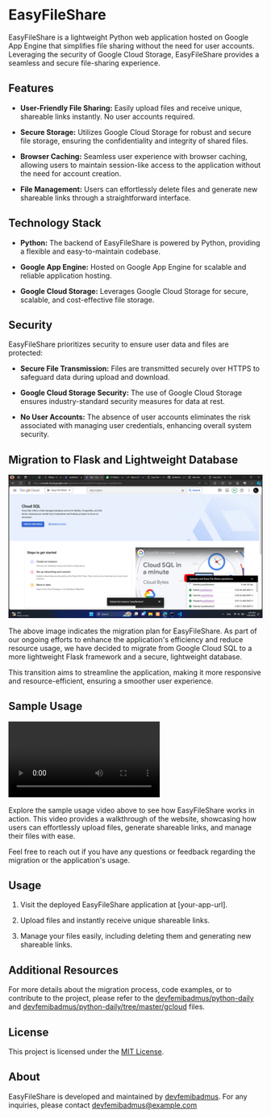 # EasyFileShare

EasyFileShare is a lightweight Python web application hosted on Google App Engine that simplifies file sharing without the need for user accounts. Leveraging the security of Google Cloud Storage, EasyFileShare provides a seamless and secure file-sharing experience.

## Features

- **User-Friendly File Sharing:** Easily upload files and receive unique, shareable links instantly. No user accounts required.

- **Secure Storage:** Utilizes Google Cloud Storage for robust and secure file storage, ensuring the confidentiality and integrity of shared files.

- **Browser Caching:** Seamless user experience with browser caching, allowing users to maintain session-like access to the application without the need for account creation.

- **File Management:** Users can effortlessly delete files and generate new shareable links through a straightforward interface.

## Technology Stack

- **Python:** The backend of EasyFileShare is powered by Python, providing a flexible and easy-to-maintain codebase.

- **Google App Engine:** Hosted on Google App Engine for scalable and reliable application hosting.

- **Google Cloud Storage:** Leverages Google Cloud Storage for secure, scalable, and cost-effective file storage.

## Security

EasyFileShare prioritizes security to ensure user data and files are protected:

- **Secure File Transmission:** Files are transmitted securely over HTTPS to safeguard data during upload and download.

- **Google Cloud Storage Security:** The use of Google Cloud Storage ensures industry-standard security measures for data at rest.

- **No User Accounts:** The absence of user accounts eliminates the risk associated with managing user credentials, enhancing overall system security.

## Migration to Flask and Lightweight Database

![Migration Plan](readme/Screenshot%20(1055).png)

The above image indicates the migration plan for EasyFileShare. As part of our ongoing efforts to enhance the application's efficiency and reduce resource usage, we have decided to migrate from Google Cloud SQL to a more lightweight Flask framework and a secure, lightweight database.

This transition aims to streamline the application, making it more responsive and resource-efficient, ensuring a smoother user experience.

## Sample Usage

![Sample Usage Video](readme/easyfileshare%20-%20Made%20with%20Clipchamp.mp4?raw=true)

Explore the sample usage video above to see how EasyFileShare works in action. This video provides a walkthrough of the website, showcasing how users can effortlessly upload files, generate shareable links, and manage their files with ease.

Feel free to reach out if you have any questions or feedback regarding the migration or the application's usage.

## Usage

1. Visit the deployed EasyFileShare application at [your-app-url].

2. Upload files and instantly receive unique shareable links.

3. Manage your files easily, including deleting them and generating new shareable links.

## Additional Resources

For more details about the migration process, code examples, or to contribute to the project, please refer to the [devfemibadmus/python-daily](https://github.com/devfemibadmus/python-daily) and [devfemibadmus/python-daily/tree/master/gcloud](devfemibadmus/python-daily/tree/master/gcloud) files.

## License

This project is licensed under the [MIT License](LICENSE).

## About

EasyFileShare is developed and maintained by [devfemibadmus](github.com/devfemibadmus). For any inquiries, please contact devfemibadmus@example.com
